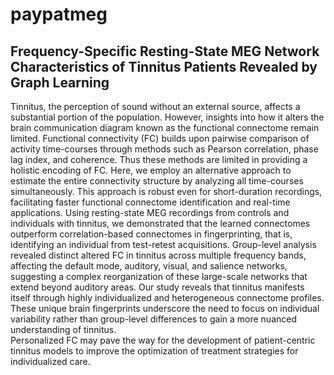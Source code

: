 # paypatmeg
## Frequency-Specific Resting-State MEG Network Characteristics of Tinnitus Patients Revealed by Graph Learning

Tinnitus, the perception of sound without an external source, affects a substantial portion of the population. However, insights into how it alters the brain communication diagram known as the functional connectome remain limited. Functional connectivity (FC) builds upon pairwise comparison of activity time-courses through methods such as Pearson correlation, phase lag index, and coherence. Thus these methods are limited in providing a holistic encoding of FC. Here, we employ an alternative approach to estimate the entire connectivity structure by analyzing all time-courses simultaneously. This approach is robust even for short-duration recordings, facilitating faster functional connectome identification and real-time applications. Using resting-state MEG recordings from controls and individuals with tinnitus, we demonstrated that the learned connectomes outperform correlation-based connectomes in fingerprinting, that is, identifying an individual from test-retest acquisitions. Group-level analysis revealed distinct altered FC in tinnitus across multiple frequency bands, affecting the default mode, auditory, visual, and salience networks, suggesting a complex reorganization of these large-scale  networks that extend beyond auditory areas.
Our study reveals that tinnitus manifests itself through highly individualized and heterogeneous connectome profiles. These unique brain fingerprints underscore the need to focus on individual variability rather than group-level differences to gain a more nuanced understanding of tinnitus.  
Personalized FC may pave the way for the development of patient-centric tinnitus models to improve the optimization of treatment strategies for individualized care.
